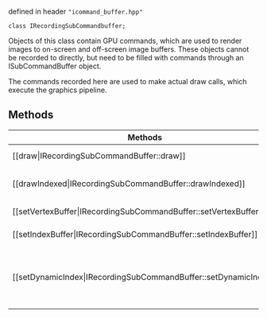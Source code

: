 defined in header `"icommand_buffer.hpp"`

`class IRecordingSubCommandbuffer;`

Objects of this class contain GPU commands, which are used to render images to on-screen and off-screen image buffers.
These objects cannot be recorded to directly, but need to be filled with commands through an ISubCommandBuffer object.

The commands recorded here are used to make actual draw calls, which execute the graphics pipeline.

## Methods
| Methods  | Description |
| ------------- | ------------- |
| [[draw\|IRecordingSubCommandBuffer::draw]] | Perform draw call |
| [[drawIndexed\|IRecordingSubCommandBuffer::drawIndexed]] | Perform draw call with index buffer |
| [[setVertexBuffer\|IRecordingSubCommandBuffer::setVertexBuffer]] | Set vertex buffer to use |
| [[setIndexBuffer\|IRecordingSubCommandBuffer::setIndexBuffer]] | Set index buffer to use |
| [[setDynamicIndex\|IRecordingSubCommandBuffer::setDynamicIndex]] | Records the binding of which index in a IDynamicBuffer to use. |